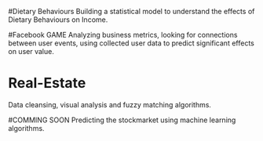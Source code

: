 

#Dietary Behaviours
Building a statistical model to understand the effects of Dietary Behaviours on Income. 

#Facebook GAME
Analyzing business metrics, looking for connections between user events, using collected user data to predict significant effects on user value.

# Real-Estate
Data cleansing, visual analysis and fuzzy matching algorithms.

#COMMING SOON
Predicting the stockmarket using machine learning algorithms.
